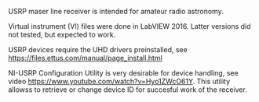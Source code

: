 USRP maser line receiver is intended for amateur radio astronomy.

Virtual instrument (VI) files were done in LabVIEW 2016. Latter versions did not tested, but expected to work.

USRP devices require the UHD drivers preinstalled, see https://files.ettus.com/manual/page_install.html

NI-USRP Configuration Utility is very desirable for device handling, see video https://www.youtube.com/watch?v=Hyo1ZWcO61Y. This utility allowss to retrieve or change device ID for succesful work of the receiver.

